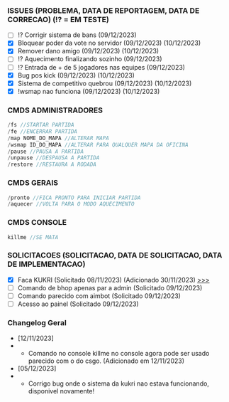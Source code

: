 ﻿### ISSUES (PROBLEMA, DATA DE REPORTAGEM, DATA DE CORRECAO) (⁉️ = EM TESTE)
- [ ] ⁉️ Corrigir sistema de bans (09/12/2023)
- [X] Bloquear poder da vote no servidor (09/12/2023) (10/12/2023)
- [X] Remover dano amigo  (09/12/2023) (10/12/2023)
- [ ] ⁉️ Aquecimento finalizando sozinho (09/12/2023)
- [ ] ⁉️ Entrada de + de 5 jogadores nas equipes (09/12/2023)
- [X] Bug pos kick  (09/12/2023) (10/12/2023)
- [X] Sistema de competitivo quebrou (09/12/2023) (10/12/2023)
- [X] !wsmap nao funciona (09/12/2023) (10/12/2023)

### CMDS ADMINISTRADORES
```c
/fs //STARTAR PARTIDA
/fe //ENCERRAR PARTIDA
/map NOME_DO_MAPA //ALTERAR MAPA
/wsmap ID_DO_MAPA //ALTERAR PARA QUALQUER MAPA DA OFICINA
/pause //PAUSA A PARTIDA
/unpause //DESPAUSA A PARTIDA
/restore //RESTAURA A RODADA
```

### CMDS GERAIS
```c
/pronto //FICA PRONTO PARA INICIAR PARTIDA
/aquecer //VOLTA PARA O MODO AQUECIMENTO
```

### CMDS CONSOLE
```c
killme //SE MATA
```

### SOLICITACOES (SOLICITACAO, DATA DE SOLICITACAO, DATA DE IMPLEMENTACAO)
- [X] Faca KUKRI (Solicitado 08/11/2023) (Adicionado 30/11/2023) [>>>](https://github.com/kubrv/1337-servidor/tree/main/instrucoes/kukri) 
- [ ] Comando de bhop apenas par a admin (Solicitado 09/12/2023) 
- [ ] Comando parecido com aimbot (Solicitado 09/12/2023) 
- [ ] Acesso ao painel (Solicitado 09/12/2023) 

### Changelog Geral
- [12/11/2023]
- - Comando no console killme no console agora pode ser usado parecido com o do csgo. (Adicionado em 12/11/2023)
- [05/12/2023]
- - Corrigo bug onde o sistema da kukri nao estava funcionando, disponivel novamente!

